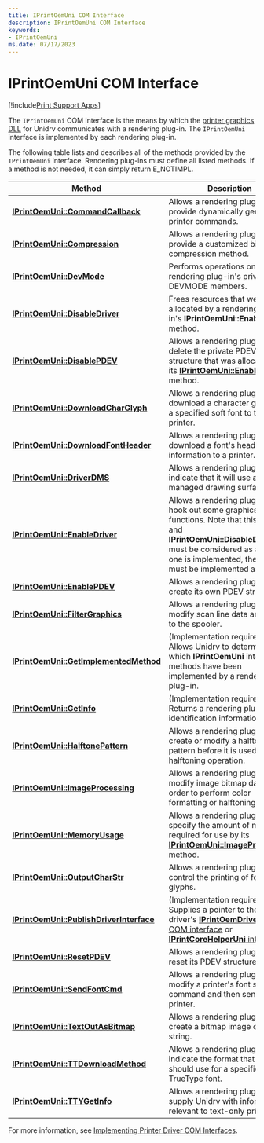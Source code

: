 ```yaml
---
title: IPrintOemUni COM Interface
description: IPrintOemUni COM Interface
keywords:
- IPrintOemUni
ms.date: 07/17/2023
---
```


# IPrintOemUni COM Interface

[!include[Print Support Apps](../includes/print-support-apps.md)]

The `IPrintOemUni` COM interface is the means by which the [printer graphics DLL](printer-graphics-dll.md) for Unidrv communicates with a rendering plug-in. The `IPrintOemUni` interface is implemented by each rendering plug-in.

The following table lists and describes all of the methods provided by the `IPrintOemUni` interface. Rendering plug-ins must define all listed methods. If a method is not needed, it can simply return E_NOTIMPL.

| Method | Description |
|--|--|
| [**IPrintOemUni::CommandCallback**](/windows-hardware/drivers/ddi/prcomoem/nf-prcomoem-iprintoemuni-commandcallback) | Allows a rendering plug-in to provide dynamically generated printer commands. |
| [**IPrintOemUni::Compression**](/windows-hardware/drivers/ddi/prcomoem/nf-prcomoem-iprintoemuni-compression) | Allows a rendering plug-in to provide a customized bitmap compression method. |
| [**IPrintOemUni::DevMode**](/windows-hardware/drivers/ddi/prcomoem/nf-prcomoem-iprintoemuni-devmode) | Performs operations on a rendering plug-in's private DEVMODE members. |
| [**IPrintOemUni::DisableDriver**](/windows-hardware/drivers/ddi/prcomoem/nf-prcomoem-iprintoemuni-disabledriver) | Frees resources that were allocated by a rendering plug-in's **IPrintOemUni::EnableDriver** method. |
| [**IPrintOemUni::DisablePDEV**](/windows-hardware/drivers/ddi/prcomoem/nf-prcomoem-iprintoemuni-disablepdev) | Allows a rendering plug-in to delete the private PDEV structure that was allocated by its [**IPrintOemUni::EnablePDEV**](/windows-hardware/drivers/ddi/prcomoem/nf-prcomoem-iprintoemuni-enablepdev) method. |
| [**IPrintOemUni::DownloadCharGlyph**](/windows-hardware/drivers/ddi/prcomoem/nf-prcomoem-iprintoemuni-downloadcharglyph) | Allows a rendering plug-in to download a character glyph for a specified soft font to the printer. |
| [**IPrintOemUni::DownloadFontHeader**](/windows-hardware/drivers/ddi/prcomoem/nf-prcomoem-iprintoemuni-downloadfontheader) | Allows a rendering plug-in to download a font's header information to a printer. |
| [**IPrintOemUni::DriverDMS**](/windows-hardware/drivers/ddi/prcomoem/nf-prcomoem-iprintoemuni-driverdms) | Allows a rendering plug-in to indicate that it will use a device-managed drawing surface. |
| [**IPrintOemUni::EnableDriver**](/windows-hardware/drivers/ddi/prcomoem/nf-prcomoem-iprintoemuni-enabledriver) | Allows a rendering plug-in to hook out some graphics DDI functions. Note that this method and **IPrintOemUni::DisableDriver** must be considered as a pair; if one is implemented, the other must be implemented as well. |
| [**IPrintOemUni::EnablePDEV**](/windows-hardware/drivers/ddi/prcomoem/nf-prcomoem-iprintoemuni-enablepdev) | Allows a rendering plug-in to create its own PDEV structure. |
| [**IPrintOemUni::FilterGraphics**](/windows-hardware/drivers/ddi/prcomoem/nf-prcomoem-iprintoemuni-filtergraphics) | Allows a rendering plug-in to modify scan line data and send it to the spooler. |
| [**IPrintOemUni::GetImplementedMethod**](/windows-hardware/drivers/ddi/prcomoem/nf-prcomoem-iprintoemuni-getimplementedmethod) | (Implementation required.) Allows Unidrv to determine which **IPrintOemUni** interface methods have been implemented by a rendering plug-in. |
| [**IPrintOemUni::GetInfo**](/windows-hardware/drivers/ddi/prcomoem/nf-prcomoem-iprintoemuni-getinfo) | (Implementation required.) Returns a rendering plug-in's identification information. |
| [**IPrintOemUni::HalftonePattern**](/windows-hardware/drivers/ddi/prcomoem/nf-prcomoem-iprintoemuni-halftonepattern) | Allows a rendering plug-in to create or modify a halftone pattern before it is used in a halftoning operation. |
| [**IPrintOemUni::ImageProcessing**](/windows-hardware/drivers/ddi/prcomoem/nf-prcomoem-iprintoemuni-imageprocessing) | Allows a rendering plug-in to modify image bitmap data, in order to perform color formatting or halftoning. |
| [**IPrintOemUni::MemoryUsage**](/windows-hardware/drivers/ddi/prcomoem/nf-prcomoem-iprintoemuni-memoryusage) | Allows a rendering plug-in to specify the amount of memory required for use by its [**IPrintOemUni::ImageProcessing**](/windows-hardware/drivers/ddi/prcomoem/nf-prcomoem-iprintoemuni-imageprocessing) method. |
| [**IPrintOemUni::OutputCharStr**](/windows-hardware/drivers/ddi/prcomoem/nf-prcomoem-iprintoemuni-outputcharstr) | Allows a rendering plug-in to control the printing of font glyphs. |
| [**IPrintOemUni::PublishDriverInterface**](/windows-hardware/drivers/ddi/prcomoem/nf-prcomoem-iprintoemuni-publishdriverinterface) | (Implementation required.) Supplies a pointer to the Unidrv driver's [**IPrintOemDriverUni** COM interface](iprintoemdriveruni-com-interface.md) or [**IPrintCoreHelperUni** interface](/windows-hardware/drivers/ddi/prcomoem/nn-prcomoem-iprintcorehelperuni). |
| [**IPrintOemUni::ResetPDEV**](/windows-hardware/drivers/ddi/prcomoem/nf-prcomoem-iprintoemuni-resetpdev) | Allows a rendering plug-in to reset its PDEV structure. |
| [**IPrintOemUni::SendFontCmd**](/windows-hardware/drivers/ddi/prcomoem/nf-prcomoem-iprintoemuni-sendfontcmd) | Allows a rendering plug-in to modify a printer's font selection command and then send it to the printer. |
| [**IPrintOemUni::TextOutAsBitmap**](/windows-hardware/drivers/ddi/prcomoem/nf-prcomoem-iprintoemuni-textoutasbitmap) | Allows a rendering plug-in to create a bitmap image of a text string. |
| [**IPrintOemUni::TTDownloadMethod**](/windows-hardware/drivers/ddi/prcomoem/nf-prcomoem-iprintoemuni-ttdownloadmethod) | Allows a rendering plug-in to indicate the format that Unidrv should use for a specified TrueType font. |
| [**IPrintOemUni::TTYGetInfo**](/windows-hardware/drivers/ddi/prcomoem/nf-prcomoem-iprintoemuni-ttygetinfo) | Allows a rendering plug-in to supply Unidrv with information relevant to text-only printers. |

For more information, see [Implementing Printer Driver COM Interfaces](implementing-printer-driver-com-interfaces.md).
